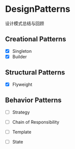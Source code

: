 # DesignPatterns

设计模式总结与回顾

## Creational Patterns

- [x] Singleton
- [x] Builder

## Structural Patterns

- [x] Flyweight

## Behavior Patterns

- [ ] Strategy
- [ ] Chain of Responsibility
- [ ] Template
- [ ] State



